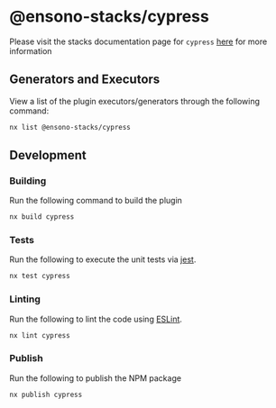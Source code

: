# @ensono-stacks/cypress
 
Please visit the stacks documentation page for `cypress`
[here](https://stacks.amido.com/docs/nx/cypress/ensono-stacks-cypress) for more
information

## Generators and Executors

View a list of the plugin executors/generators through the following command:

```bash
nx list @ensono-stacks/cypress
```

## Development

### Building

Run the following command to build the plugin

```bash
nx build cypress
```

### Tests

Run the following to execute the unit tests via [jest](https://jestjs.io/).

```bash
nx test cypress
```

### Linting

Run the following to lint the code using [ESLint](https://eslint.org/).

```bash
nx lint cypress
```

### Publish

Run the following to publish the NPM package

```bash
nx publish cypress
```
